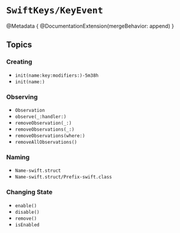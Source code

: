 # ``SwiftKeys/KeyEvent``

@Metadata {
  @DocumentationExtension(mergeBehavior: append)
}

## Topics

### Creating

- ``init(name:key:modifiers:)-5m38h``
- ``init(name:)``

### Observing

- ``Observation``
- ``observe(_:handler:)``
- ``removeObservation(_:)``
- ``removeObservations(_:)``
- ``removeObservations(where:)``
- ``removeAllObservations()``

### Naming

- ``Name-swift.struct``
- ``Name-swift.struct/Prefix-swift.class``

### Changing State

- ``enable()``
- ``disable()``
- ``remove()``
- ``isEnabled``
